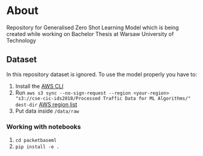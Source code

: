 # About
Repository for Generalised Zero Shot Learning Model which is being created while working on Bachelor Thesis at Warsaw University of Technology

## Dataset
In this repository dataset is ignored. To use the model properly you have to:
1. Install the [AWS CLI](https://aws.amazon.com/cli/)
2. Run `aws s3 sync --no-sign-request --region <your-region> "s3://cse-cic-ids2018/Processed Traffic Data for ML Algorithms/" dest-dir` [AWS region list](https://docs.aws.amazon.com/AWSEC2/latest/UserGuide/using-regions-availability-zones.html#region-name)
3. Put data inside `/data/raw`


### Working with notebooks
1. `cd packetbaseml`
2. `pip install -e .`